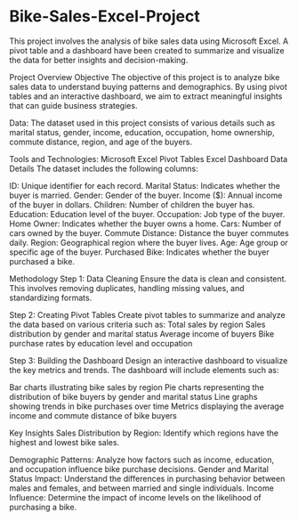 # Bike-Sales-Excel-Project
This project involves the analysis of bike sales data using Microsoft Excel. A pivot table and a dashboard have been created to summarize and visualize the data for better insights and decision-making.

Project Overview
Objective
The objective of this project is to analyze bike sales data to understand buying patterns and demographics. By using pivot tables and an interactive dashboard, we aim to extract meaningful insights that can guide business strategies.

Data:
The dataset used in this project consists of various details such as marital status, gender, income, education, occupation, home ownership, commute distance, region, and age of the buyers.

Tools and Technologies:
Microsoft Excel
Pivot Tables
Excel Dashboard
Data Details
The dataset includes the following columns:

ID: Unique identifier for each record.
Marital Status: Indicates whether the buyer is married.
Gender: Gender of the buyer.
Income ($): Annual income of the buyer in dollars.
Children: Number of children the buyer has.
Education: Education level of the buyer.
Occupation: Job type of the buyer.
Home Owner: Indicates whether the buyer owns a home.
Cars: Number of cars owned by the buyer.
Commute Distance: Distance the buyer commutes daily.
Region: Geographical region where the buyer lives.
Age: Age group or specific age of the buyer.
Purchased Bike: Indicates whether the buyer purchased a bike.

Methodology
Step 1: Data Cleaning
Ensure the data is clean and consistent. This involves removing duplicates, handling missing values, and standardizing formats.

Step 2: Creating Pivot Tables
Create pivot tables to summarize and analyze the data based on various criteria such as:
Total sales by region
Sales distribution by gender and marital status
Average income of buyers
Bike purchase rates by education level and occupation

Step 3: Building the Dashboard
Design an interactive dashboard to visualize the key metrics and trends. The dashboard will include elements such as:

Bar charts illustrating bike sales by region
Pie charts representing the distribution of bike buyers by gender and marital status
Line graphs showing trends in bike purchases over time
Metrics displaying the average income and commute distance of bike buyers

Key Insights
Sales Distribution by Region: Identify which regions have the highest and lowest bike sales.

Demographic Patterns: Analyze how factors such as income, education, and occupation influence bike purchase decisions.
Gender and Marital Status Impact: Understand the differences in purchasing behavior between males and females, and between married and single individuals.
Income Influence: Determine the impact of income levels on the likelihood of purchasing a bike.
